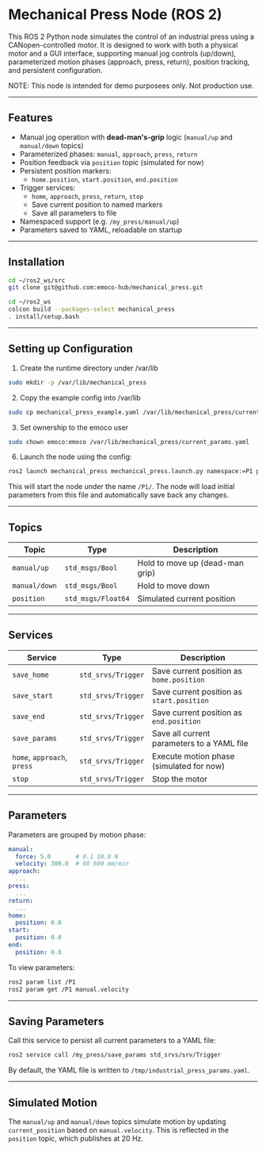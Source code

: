 # Mechanical Press Node (ROS 2)

This ROS 2 Python node simulates the control of an industrial press using a CANopen-controlled motor. It is designed to work with both a physical motor and a GUI interface, supporting manual jog controls (up/down), parameterized motion phases (approach, press, return), position tracking, and persistent configuration.

NOTE: This node is intended for demo purposees only. Not production use.

---

## Features

- Manual jog operation with **dead-man's-grip** logic (`manual/up` and `manual/down` topics)
- Parameterized phases: `manual`, `approach`, `press`, `return`
- Position feedback via `position` topic (simulated for now)
- Persistent position markers:
  - `home.position`, `start.position`, `end.position`
- Trigger services:
  - `home`, `approach`, `press`, `return`, `stop`
  - Save current position to named markers
  - Save all parameters to file
- Namespaced support (e.g. `/my_press/manual/up`)
- Parameters saved to YAML, reloadable on startup

---

## Installation

```bash
cd ~/ros2_ws/src
git clone git@github.com:emoco-hub/mechanical_press.git
```

```bash
cd ~/ros2_ws
colcon build --packages-select mechanical_press
. install/setup.bash
```

---

## Setting up Configuration

1. Create the runtime directory under /var/lib

```bash
sudo mkdir -p /var/lib/mechanical_press
```

2. Copy the example config into /var/lib

```bash
sudo cp mechanical_press_example.yaml /var/lib/mechanical_press/current_params.yaml
```

3. Set ownership to the emoco user

```bash
sudo chown emoco:emoco /var/lib/mechanical_press/current_params.yaml
```

6. Launch the node using the config:

```bash
ros2 launch mechanical_press mechanical_press.launch.py namespace:=P1 param_file:=/var/lib/mechanical_press/current_params.yaml
```

This will start the node under the name `/P1/`. The node will load initial parameters from this file and automatically save back any changes.

---

## Topics

| Topic                      | Type           | Description                               |
|---------------------------|----------------|-------------------------------------------|
| `manual/up`               | `std_msgs/Bool` | Hold to move up (dead-man grip)           |
| `manual/down`             | `std_msgs/Bool` | Hold to move down                         |
| `position`                | `std_msgs/Float64` | Simulated current position               |

---

## Services

| Service                     | Type               | Description                                     |
|----------------------------|--------------------|-------------------------------------------------|
| `save_home`                | `std_srvs/Trigger` | Save current position as `home.position`        |
| `save_start`               | `std_srvs/Trigger` | Save current position as `start.position`       |
| `save_end`                 | `std_srvs/Trigger` | Save current position as `end.position`         |
| `save_params`              | `std_srvs/Trigger` | Save all current parameters to a YAML file      |
| `home`, `approach`, `press`| `std_srvs/Trigger` | Execute motion phase (simulated for now)        |
| `stop`                     | `std_srvs/Trigger` | Stop the motor                                  |

---

## Parameters

Parameters are grouped by motion phase:

```yaml
manual:
  force: 5.0       # 0.1 10.0 N
  velocity: 300.0  # 60 600 mm/min
approach:
  ...
press:
  ...
return:
  ...
home:
  position: 0.0
start:
  position: 0.0
end:
  position: 0.0
```

To view parameters:

```bash
ros2 param list /P1
ros2 param get /P1 manual.velocity
```

---

## Saving Parameters

Call this service to persist all current parameters to a YAML file:

```bash
ros2 service call /my_press/save_params std_srvs/srv/Trigger
```

By default, the YAML file is written to `/tmp/industrial_press_params.yaml`.

---

## Simulated Motion

The `manual/up` and `manual/down` topics simulate motion by updating `current_position` based on `manual.velocity`. This is reflected in the `position` topic, which publishes at 20 Hz.
